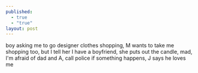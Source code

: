 ```yaml
---
published: 
  - true
  - "true"
layout: post
---
```


boy asking me to go designer clothes shopping, M wants to take me shopping too, but I tell her I have a boyfriend, she puts out the candle, mad, I'm afraid of dad and A, call police if something happens, J says he loves me
